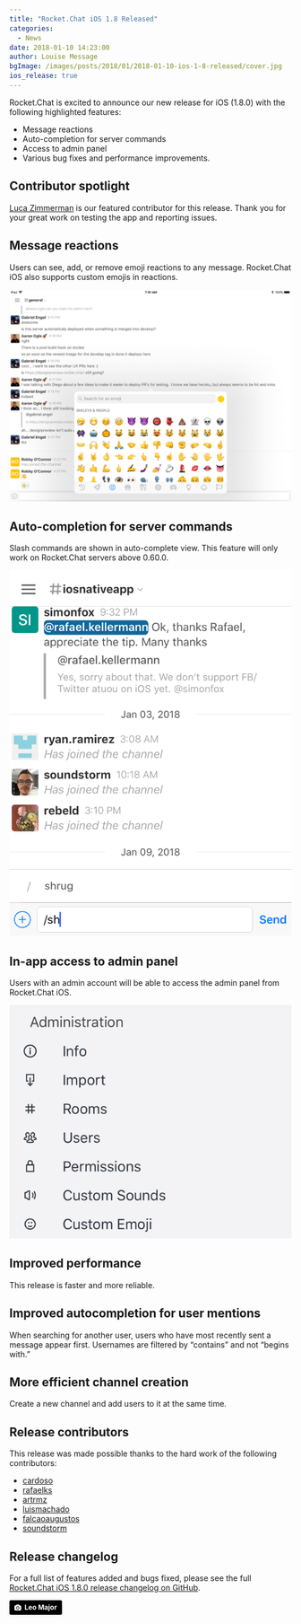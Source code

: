 ```yaml
---
title: "Rocket.Chat iOS 1.8 Released"
categories:
  - News
date: 2018-01-10 14:23:00
author: Louise Message
bgImage: /images/posts/2018/01/2018-01-10-ios-1-8-released/cover.jpg
ios_release: true
---
```


Rocket.Chat is excited to announce our new release for iOS (1.8.0) with the following highlighted features:

- Message reactions
- Auto-completion for server commands
- Access to admin panel
- Various bug fixes and performance improvements.

## Contributor spotlight

[Luca Zimmerman](https://github.com/soundstorm) is our featured contributor for this release. Thank you for your great work on testing the app and reporting issues.

## Message reactions

Users can see, add, or remove emoji reactions to any message. Rocket.Chat iOS also supports custom emojis in reactions.

![Rocket.Chat iOS supports reactions](/images/posts/2018/01/2018-01-09-ios-1-8-released/2018-01-09-ios-1-8-release-reaction-cropped.png)

## Auto-completion for server commands

<div class="left copy">
<p>
Slash commands are shown in auto-complete view. This feature will only work on Rocket.Chat servers above 0.60.0.
</p>
</div>
<div class="right image">
  <p>
    <img src="/images/posts/2018/01/2018-01-09-ios-1-8-released/2018-01-09-ios-1-8-released-slash-commands.png"/>
  </p>
</div>
<div class="clear"></div>

## In-app access to admin panel

<div class="left copy">
<p>
Users with an admin account will be able to access the admin panel from Rocket.Chat iOS.
</p>
</div>
<div class="right image">
  <p>
    <img src="/images/posts/2018/01/2018-01-09-ios-1-8-released/2018-01-09-ios-1-8-released-admin-panel"/>
  </p>
</div>
<div class="clear"></div>

## Improved performance

This release is faster and more reliable.

## Improved autocompletion for user mentions

When searching for another user, users who have most recently sent a message appear first. Usernames are filtered by “contains” and not “begins with.”

## More efficient channel creation

Create a new channel and add users to it at the same time.

## Release contributors

This release was made possible thanks to the hard work of the following contributors:

<ul>
  <li><a target="_blank" href="https://github.com/cardoso">cardoso</a></li>
  <li><a target="_blank" href="https://github.com/rafaelks">rafaelks</a></li>
  <li><a target="_blank" href="https://github.com/artrmz">artrmz</a></li>
  <li><a target="_blank" href="https://github.com/luismachado">luismachado</a></li>
  <li><a target="_blank" href="https://github.com/falcaoaugustos">falcaoaugustos</a></li>
  <li><a target="_blank" href="https://github.com/soundstorm">soundstorm</a></li>
</ul>

## Release changelog

For a full list of features added and bugs fixed, please see the full [Rocket.Chat iOS 1.8.0 release changelog on GitHub](https://github.com/RocketChat/Rocket.Chat.iOS/releases/tag/v1.8.0).

<a style="background-color:black;color:white;text-decoration:none;padding:4px 6px;font-family:-apple-system, BlinkMacSystemFont, &quot;San Francisco&quot;, &quot;Helvetica Neue&quot;, Helvetica, Ubuntu, Roboto, Noto, &quot;Segoe UI&quot;, Arial, sans-serif;font-size:12px;font-weight:bold;line-height:1.2;display:inline-block;border-radius:3px;" href="https://unsplash.com/@leomajor?utm_medium=referral&amp;utm_campaign=photographer-credit&amp;utm_content=creditBadge" target="_blank" rel="noopener noreferrer" title="Download free do whatever you want high-resolution photos from Leo Major"><span style="display:inline-block;padding:2px 3px;"><svg xmlns="http://www.w3.org/2000/svg" style="height:12px;width:auto;position:relative;vertical-align:middle;top:-1px;fill:white;" viewBox="0 0 32 32"><title>unsplash-logo</title><path d="M20.8 18.1c0 2.7-2.2 4.8-4.8 4.8s-4.8-2.1-4.8-4.8c0-2.7 2.2-4.8 4.8-4.8 2.7.1 4.8 2.2 4.8 4.8zm11.2-7.4v14.9c0 2.3-1.9 4.3-4.3 4.3h-23.4c-2.4 0-4.3-1.9-4.3-4.3v-15c0-2.3 1.9-4.3 4.3-4.3h3.7l.8-2.3c.4-1.1 1.7-2 2.9-2h8.6c1.2 0 2.5.9 2.9 2l.8 2.4h3.7c2.4 0 4.3 1.9 4.3 4.3zm-8.6 7.5c0-4.1-3.3-7.5-7.5-7.5-4.1 0-7.5 3.4-7.5 7.5s3.3 7.5 7.5 7.5c4.2-.1 7.5-3.4 7.5-7.5z"></path></svg></span><span style="display:inline-block;padding:2px 3px;">Leo Major</span></a>
